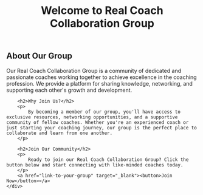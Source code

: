 <!DOCTYPE html>
<html lang="en">
<body>
    <header>
        <h1>Welcome to Real Coach Collaboration Group</h1>
    </header>
    <div class="container">
        <h2>About Our Group</h2>
        <p>
            Our Real Coach Collaboration Group is a community of dedicated and passionate coaches working together to achieve excellence in the coaching profession. We provide a platform for sharing knowledge, networking, and supporting each other's growth and development.
        </p>

        <h2>Why Join Us?</h2>
        <p>
            By becoming a member of our group, you'll have access to exclusive resources, networking opportunities, and a supportive community of fellow coaches. Whether you're an experienced coach or just starting your coaching journey, our group is the perfect place to collaborate and learn from one another.
        </p>

        <h2>Join Our Community</h2>
        <p>
            Ready to join our Real Coach Collaboration Group? Click the button below and start connecting with like-minded coaches today.
        </p>
        <a href="link-to-your-group" target="_blank"><button>Join Now</button></a>
    </div>
</body>
</html>
